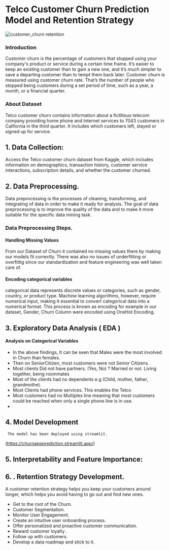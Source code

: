 
# Telco Customer Churn Prediction Model and Retention Strategy

![customer_churn retention](https://github.com/user-attachments/assets/af22c4fc-5fff-4993-9c84-14912beedd6e)

### Introduction
Customer churn is the percentage of customers that stopped using your company's product or service during a certain time frame. It’s easier to keep an existing customer than to gain a new one, and it’s much simpler to save a departing customer than to tempt them back later. Customer churn is measured using customer churn rate. That’s the number of people who stopped being customers during a set period of time, such as a year, a month, or a financial quarter.
### About Dataset
Telco customer churn contains information about a fictitious telecom company providing home phone and Internet services to 7043 customers in California in the third quarter. It includes which customers left, stayed or signed up for service.

##  1. Data Collection:
Access the Telco customer churn dataset from Kaggle, which includes information on demographics, transaction history, customer service interactions, subscription details, and whether the customer churned.


##  2. Data Preprocessing.
Data preprocessing is the processes of cleaning, transforming, and integrating of data in order to make it ready for analysis. The goal of data preprocessing is to improve the quality of the data and to make it more suitable for the specific data mining task.

### Data Preprocessing Steps.

#### Handling Missing Values
From our Dataset of Churn it contained no missing values there by making our models fit correctly. There was also no issues of underfitting or overfittig since our standardization and feature engineering was well taken care of.

#### Encoding categorical variables
categorical data represents discrete values or categories, such as gender, country, or product type. Machine learning algorithms, however, require numerical input, making it essential to convert categorical data into a numerical format. This process is known as encoding for example in our dataset, Gender, Churn Column were encoded using OneHot Encoding.

## 3. Exploratory Data Analysis ( EDA )
#### Analysis on Categorical Variables
- In the above findings, It can be seen that Males were the most involved in Churn than females.
- Then on SeniorCitizen, most customers were not Senior Citizens.
- Most clients Did not have partners. (Yes, No) ? Married or not. Living together, being roommates
- Most of the clients had no dependents e.g (Child, mother, father, grandmothe).
- Most Clients had phone services. This enables the Telco
- Most customers had no Multiples line meaning that most customers could be reached when only a single phone line is in use.
- 

## 4.  Model Development
     The model has been deployed using streamlit. 


(https://churnappprediction.streamlit.app/)



## 5.  Interpretability and Feature Importance:


## 6. . Retention Strategy Development.
A customer retention strategy helps you keep your customers around longer, which helps you avoid having to go out and find new ones.
 - Get to the root of the Churn.
 - Customer Segmentation.
 - Monitor User Engagement.
 - Create an intuitive user onboarding process.
 - Offer personalized and proactive customer communication.
 - Reward customer loyalty .
 - Follow up with customers.
 - Develop a data roadmap and stick to it.






